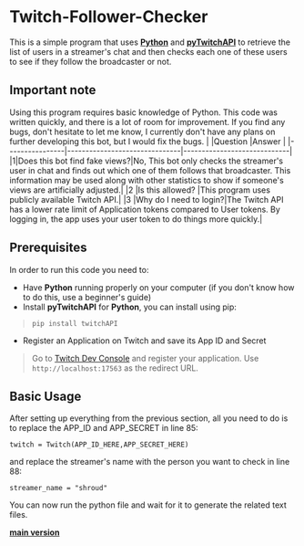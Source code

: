# Twitch-Follower-Checker

This is a simple program that uses **[Python](https://www.python.org/)** and **[pyTwitchAPI](https://github.com/Teekeks/pyTwitchAPI)** to retrieve the list of users in a streamer's chat and then checks each one of these users to see if they follow the broadcaster or not.

## Important note
Using this program requires basic knowledge of Python. This code was written quickly, and there is a lot of room for improvement. If you find any bugs, don't hesitate to let me know, I currently don't have any plans on further developing this bot, but I would fix the bugs.
|                |Question                          |Answer                         |
|----------------|-------------------------------|-----------------------------|
|1|Does this bot find fake views?|No, This bot only checks the streamer's user in chat and finds out which one of them follows that broadcaster. This information may be used along with other statistics to show if someone's views are artificially adjusted.|
|2          |Is this allowed?            |This program uses publicly available Twitch API.|
|3          |Why do I need to login?|The Twitch API has a lower rate limit of Application tokens compared to User tokens. By logging in, the app uses your user token to do things more quickly.|

## Prerequisites
In order to run this code you need to:
- Have **Python** running properly on your computer (if you don't know how to do this, use a beginner's guide)
- Install **pyTwitchAPI** for **Python**, you can install using pip:
>```pip install twitchAPI```
- Register an Application on Twitch and save its App ID and Secret
> Go to [Twitch Dev Console](https://dev.twitch.tv/console) and register your application. Use ```http://localhost:17563``` as the redirect URL.

## Basic Usage
After setting up everything from the previous section, all you need to do is to replace the APP_ID and APP_SECRET in line 85:

```twitch = Twitch(APP_ID_HERE,APP_SECRET_HERE)```

and replace the streamer's name with the person you want to check in line 88:

```streamer_name = "shroud"```

You can now run the python file and wait for it to generate the related text files.

**[main version](https://github.com/RwinShow/Twitch-Follower-Checker)**
